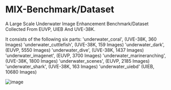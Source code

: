 # MIX-Benchmark/Dataset
A Large Scale Underwater Image Enhancement Benchmark/Dataset Collected From EUVP, UIEB And UVE-38K.

It consists of the following six parts: 
                    'underwater_coral',          (UVE-38K, 360   Images)
                    'underwater_cuttlefish',     (UVE-38K, 159   Images)
                    'underwater_dark',           (EUVP,    5550  Images)
                    'underwater_dive',           (UVE-38K, 1437  Images)
                    'underwater_imagenet',       (EUVP,    3700  Images)
                    'underwater_marineranching', (UVE-38K, 1800  Images)
                    'underwater_scenes',         (EUVP,    2185  Images)
                    'underwater_shark',          (UVE-38K, 163   Images)
                    'underwater_uiebd'           (UIEB,    10680 Images)

![image](https://user-images.githubusercontent.com/60308838/162661723-6e52f06a-843d-4109-af91-cdb923d7e461.png)
